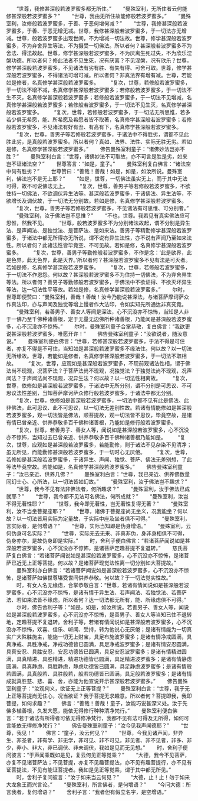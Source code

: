 <!-- { "loadSidebar": true } -->
　　“世尊，我修甚深般若波罗蜜多都无所住。”
　　“曼殊室利，无所住者云何能修甚深般若波罗蜜多？”
　　“世尊，我由无所住故能修般若波罗蜜多。”
　　“曼殊室利，汝修般若波罗蜜多，于善、于恶何增何减？”
　　“世尊，我修甚深般若波罗蜜多，于善、于恶无增无减。世尊，我修甚深般若波罗蜜多，于一切法亦无增减。世尊，般若波罗蜜多出现世间，不为增减一切法故。世尊，修学甚深般若波罗蜜多，不为弃舍异生等法，不为摄受一切佛法。所以者何？甚深般若波罗蜜多不为舍法、得法故起。世尊，修学甚深般若波罗蜜多，不为厌离生死过失，不为欣乐涅槃功德。所以者何？修此法者不见生死，况有厌离？不见涅槃，况有欣乐？世尊，修学甚深般若波罗蜜多，不见诸法有劣有胜、有失有得、可舍可取。世尊，修学甚深般若波罗蜜多，不得诸法可增可减。所以者何？非真法界有增有减。世尊，若能如是修者，名真修学甚深般若波罗蜜多。
　　“复次，世尊，若修般若波罗蜜多，于一切法不增不减，名真修学甚深般若波罗蜜多；若修般若波罗蜜多，于一切法不生不灭，名真修学甚深般若波罗蜜多；若修般若波罗蜜多，于一切法不见增减，名真修学甚深般若波罗蜜多；若修般若波罗蜜多，于一切法不见生灭，名真修学甚深般若波罗蜜多。
　　“复次，世尊，若修般若波罗蜜多，于一切法无所思惟，若多若少俱无希愿，能、所希愿及希愿者皆不取著，名真修学甚深般若波罗蜜多；若修般若波罗蜜多，不见诸法有好有丑、有高有下，名真修学甚深般若波罗蜜多。
　　“复次，世尊，善男子等若修般若波罗蜜多，于诸法中不得胜劣，谓都不见此胜此劣，是真般若波罗蜜多。所以者何？真如、法界、法性、实际无胜无劣。若如是修，名真修学甚深般若波罗蜜多。”
　　佛告曼殊室利童子：“诸佛妙法岂亦不胜？”
　　曼殊室利白言：“世尊，诸佛妙法不可取故，亦不可言是胜是劣，如来岂不证诸法空？”
　　世尊答言：“如是，童子。”
　　曼殊室利复白佛言：“诸法空中何有胜劣？”
　　世尊赞曰：“善哉！善哉！如是，如是，如汝所说。曼殊室利，佛法岂不是无上耶？”
　　“如是，世尊，一切佛法虽实无上，而于其中无法可得，故不可说佛法无上。
　　“复次，世尊，善男子等若修般若波罗蜜多，不欲住持一切佛法，不欲调伏异生法等。甚深般若波罗蜜多，于诸佛法、异生法等，不欲增长及调伏故，于一切法无分别故。若如是修，名真修学甚深般若波罗蜜多。
　　“复次，世尊，善男子等若修般若波罗蜜多，不见诸法有可思惟、可分别者。”
　　“曼殊室利，汝于佛法岂不思惟？”
　　“不也，世尊。我若见有真实佛法应可思惟，然我不见。
　　“世尊，般若波罗蜜多不为分别诸法故起，谓不分别是异生法、是声闻法、是独觉法、是菩萨法、是如来法。善男子等精勤修学甚深般若波罗蜜多，于诸法中都无所得亦无所说，谓不说有异生法性，亦不说有声闻乃至如来法性。所以者何？此诸法性皆毕竟空、不可见故。若如是修，名真修学甚深般若波罗蜜多。
　　“复次，世尊，善男子等勤修般若波罗蜜多，不作是念：‘此是欲界，此是色界，此无色界，此是灭界。’所以者何？甚深般若波罗蜜多不见有法是可灭者。若如是修，名真修学甚深般若波罗蜜多。
　　“复次，世尊，若修般若波罗蜜多，于一切法不作恩怨。何以故？甚深般若波罗蜜多不为住持一切佛法，不为弃舍异生等法。所以者何？善男子等勤修般若波罗蜜多，于佛法中不欲证得、不欲灭坏异生等法，达一切法性平等故。若如是修，名真修学甚深般若波罗蜜多。”
　　尔时，世尊即便赞曰：“曼殊室利，善哉！善哉！汝今乃能说甚深法，与诸菩萨摩诃萨众作真法印，亦与声闻及独觉等增上慢者作大法印，令如实知先所通达非真究竟。
　　“曼殊室利，若善男子、善女人等闻是深法，心不沉没亦不惊怖，当知是人非于一佛乃至千佛种诸善根，定于无量无边佛所种诸善根，乃能闻是甚深般若波罗蜜多，心不沉没亦不惊怖。”
　　尔时，曼殊室利童子合掌恭敬，复白佛言：“我欲更说甚深般若波罗蜜多，唯愿开许！”
　　佛告曼殊室利童子：“汝欲说者，随汝意说。”
　　曼殊室利便白佛言：“世尊，若修甚深般若波罗蜜多，于法不得是可住者，亦复不得是不可住，当知如是甚深般若波罗蜜多不缘法住。何以故？以一切法无所缘故。世尊，若能如是修者，名真修学甚深般若波罗蜜多，于一切法不取相故。
　　“复次，世尊，应观如是甚深般若波罗蜜多，不现前观诸法性相，谓于佛法尚不现观，况菩萨法？于菩萨法尚不现观，况独觉法？于独觉法尚不现观，况声闻法？于声闻法尚不现观，况异生法？何以故？以一切法性相离故。
　　“复次，世尊，依修如是甚深般若波罗蜜多，于诸法中无所分别，谓不分别是可思议、不可思议法性差别，当知菩萨摩诃萨众修行般若波罗蜜多，于诸法中都无分别。
　　“复次，世尊，依修如是甚深般若波罗蜜多，一切法中都不见有此是佛法、此非佛法，此可思议、此不可思议，以一切法无差别性故。若诸有情能修如是甚深般若波罗蜜多，观一切法皆是佛法，顺菩提故，观一切法皆不思议，毕竟空故，是诸有情已曾亲近、供养恭敬多百千佛种诸善根，乃能如是修行般若波罗蜜多。
　　“复次，世尊，若善男子、善女人等，闻说如是甚深般若波罗蜜多，心不沉没亦不惊怖，当知过去已曾亲近、供养恭敬多百千佛种诸善根乃能如是。
　　“复次，世尊，应观如是甚深般若波罗蜜多，若能勤修，则于诸法不见杂染不见清净；虽无所见，而能勤修甚深般若波罗蜜多，于一切时心无厌倦。
　　“复次，世尊，若修如是甚深般若波罗蜜多，于诸异生、声闻、独觉、菩萨、佛法无差别想，了此等法毕竟空故。若能如是，名真修学甚深般若波罗蜜多。”
　　佛告曼殊室利童子：“汝已亲近、供养几佛？”
　　曼殊室利白言：“世尊，我已亲近、供养佛数量同幻士心、心所法，以一切法皆如幻故。”
　　“曼殊室利，汝于佛法岂不趣求？”
　　“世尊，我今不见有法非佛法者，何所趣求？”
　　“曼殊室利，汝于佛法已成就耶？”
　　“世尊，我今都不见法可名佛法，何所成就？”
　　“曼殊室利，汝岂不得无著性耶？”
　　“世尊，我今即无著性，岂无著性复得无著？”
　　“曼殊室利，汝不当坐菩提座耶？”
　　“世尊，诸佛于菩提座尚无坐义，况我能坐？何以故？以一切法皆用实际为定量故，于实际中座及坐者俱不可得。”
　　“曼殊室利，言实际者，是何增语？”
　　“世尊，实际当知即是伪身增语。”
　　“曼殊室利，云何伪身可名实际？”
　　“世尊，实际无去无来、非真非伪，身非身相俱不可得，伪身亦尔，是故伪身即是实际。”
　　时，舍利子便白佛言：“若诸菩萨闻说如是甚深般若波罗蜜多，心不沉没亦不惊怖，是诸菩萨定趣菩提不复退转。”
　　慈氏菩萨复白佛言：“若诸菩萨闻说如是甚深般若波罗蜜多，心不沉没亦不惊怖，是诸菩萨已近无上正等菩提。何以故？是诸菩萨现觉法性离一切分别如大菩提故。”
　　曼殊室利亦白佛言：“若诸菩萨闻说如是甚深般若波罗蜜多，心不沉没亦不惊怖，是诸菩萨如佛世尊堪受世间供养恭敬。何以故？于一切法觉实性故。”
　　时，有女人名无缘虑，合掌恭敬白言：“世尊，若诸有情闻说如是甚深般若波罗蜜多，心不沉没亦不惊怖，是诸有情于异生法、若声闻法、若独觉法、若菩萨法、若如来法皆不缘虑。所以者何？达一切法都无所有，能、所缘虑俱不可得。”
　　尔时，佛告舍利子等：“如是，如是，如汝所说。若善男子、善女人等，闻说如是甚深般若波罗蜜多，心不沉没亦不惊怖，是善男子、善女人等当知已住不退转地，定趣菩提不复退转。舍利子等，若诸有情闻说如是甚深般若波罗蜜多，心不沉没亦不惊怖，欢喜、信乐、听闻、受持，转为他说心无厌倦；是诸有情能为一切真实广大殊胜施主，能施一切无上财宝，具足布施波罗蜜多；是诸有情净戒圆满，具真净戒、具胜净戒，净戒功德皆已圆满，具足净戒波罗蜜多；是诸有情安忍圆满，具真安忍、具胜安忍，安忍功德皆已圆满，具足安忍波罗蜜多；是诸有情精进圆满，具真精进、具胜精进，精进功德皆已圆满，具足精进波罗蜜多；是诸有情静虑圆满，具真静虑、具胜静虑，静虑功德皆已圆满，具足静虑波罗蜜多；是诸有情般若圆满，具真般若、具胜般若，般若功德皆已圆满，具足般若波罗蜜多；是诸有情成就真胜慈、悲、喜、舍，亦能为他宣说开示甚深般若波罗蜜多。”
　　佛告曼殊室利童子：“汝观何义，欲证无上正等菩提？”
　　曼殊室利白言：“世尊，我于无上正等菩提尚无住心，况当欲证？我于菩提无求趣意。所以者何？菩提即我，我即菩提，如何求趣？”
　　佛言：“善哉！善哉！童子，汝能巧说甚深义处。汝于先佛多植善根，久发大愿，能依无得修行种种清净梵行。”
　　曼殊室利便白佛言：“若于诸法有所得者可依无得修净梵行，我都不见有法可得及无所得，如何可言能依无得修净梵行？”
　　佛告曼殊室利童子：“汝今见我声闻德耶？”
　　“世尊，我见！”
　　佛言：“童子，汝云何见？”
　　“世尊，今我见诸声闻，非异生、非圣者，非有学、非无学，非可见、非不可见，非见者、非不见者，非多、非少，非小、非大，非已调伏、非未调伏，我如是见而无见想。”
　　时，舍利子便问彼言：“于声闻乘既如是见，复云何见正等觉乘？”
　　“大德，我今不见菩萨，亦复不见诸菩萨法；不见菩提，亦复不见趣菩提法，亦不见有趣菩提行，亦不见有证菩提法，不见有能证菩提者。我如是见正等觉乘，谓于其中都无所见。”
　　时，舍利子复问彼言：“汝于如来当云何见？”
　　“大德，止！止！勿于如来大龙象王而兴言论。”
　　“曼殊室利，所言佛者，是何增语？”
　　“今问大德：所言我者，复何增语？”
　　舍利子言：“我者但有假立名字，是空增语。”
